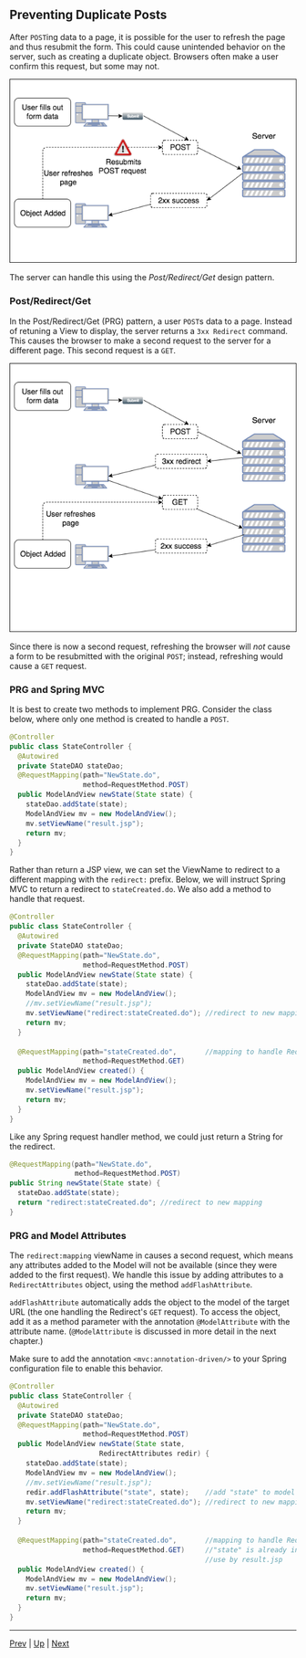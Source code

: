 ## Preventing Duplicate Posts

After `POST`ing data to a page, it is possible for the user to refresh the page and thus resubmit the form. This could cause unintended behavior on the server, such as creating a duplicate object. Browsers often make a user confirm this request, but some may not.

![Double Post](img/DoublePost.png)

The server can handle this using the _Post/Redirect/Get_ design pattern.

### Post/Redirect/Get

In the Post/Redirect/Get (PRG) pattern, a user `POST`s data to a page. Instead of retuning a View to display, the server returns a `3xx Redirect` command. This causes the browser to make a second request to the server for a different page. This second request is a `GET`.

![Double Post](img/PostRedirectGet.png)

Since there is now a second request, refreshing the browser will _not_ cause a form to be resubmitted with the original `POST`; instead, refreshing would cause a `GET` request.

### PRG and Spring MVC

It is best to create two methods to implement PRG. Consider the class below, where only one method is created to handle a `POST`.

```java
@Controller
public class StateController {
  @Autowired
  private StateDAO stateDao;
  @RequestMapping(path="NewState.do",
                  method=RequestMethod.POST)
  public ModelAndView newState(State state) {
    stateDao.addState(state);
    ModelAndView mv = new ModelAndView();
    mv.setViewName("result.jsp");
    return mv;
  }
}
```

Rather than return a JSP view, we can set the ViewName to redirect to a different mapping with the `redirect:` prefix. Below, we will instruct Spring MVC to return a redirect to `stateCreated.do`. We also add a method to handle that request.

```java
@Controller
public class StateController {
  @Autowired
  private StateDAO stateDao;
  @RequestMapping(path="NewState.do",
                  method=RequestMethod.POST)
  public ModelAndView newState(State state) {
    stateDao.addState(state);
    ModelAndView mv = new ModelAndView();
    //mv.setViewName("result.jsp");
    mv.setViewName("redirect:stateCreated.do"); //redirect to new mapping
    return mv;
  }

  @RequestMapping(path="stateCreated.do",       //mapping to handle Redirect
                  method=RequestMethod.GET)
  public ModelAndView created() {
    ModelAndView mv = new ModelAndView();
    mv.setViewName("result.jsp");
    return mv;
  }
}
```

Like any Spring request handler method, we could just return a String for the redirect.

```java
@RequestMapping(path="NewState.do",
                method=RequestMethod.POST)
public String newState(State state) {
  stateDao.addState(state);
  return "redirect:stateCreated.do"; //redirect to new mapping
}
```

### PRG and Model Attributes

The `redirect:mapping` viewName in causes a second request, which means any attributes added to the Model will not be available (since they were added to the first request). We handle this issue by adding attributes to a `RedirectAttributes` object, using the method `addFlashAttribute`.

`addFlashAttribute` automatically adds the object to the model of the target URL (the one handling the Redirect's `GET` request). To access the object, add it as a method parameter with the annotation `@ModelAttribute` with the attribute name. (`@ModelAttribute` is discussed in more detail in the next chapter.)

Make sure to add the annotation `<mvc:annotation-driven/>` to your Spring configuration file to enable this behavior.

```java
@Controller
public class StateController {
  @Autowired
  private StateDAO stateDao;
  @RequestMapping(path="NewState.do",
                  method=RequestMethod.POST)
  public ModelAndView newState(State state,
                      RedirectAttributes redir) {
    stateDao.addState(state);
    ModelAndView mv = new ModelAndView();
    //mv.setViewName("result.jsp");
    redir.addFlashAttribute("state", state);    //add "state" to model for next request
    mv.setViewName("redirect:stateCreated.do"); //redirect to new mapping
    return mv;
  }

  @RequestMapping(path="stateCreated.do",       //mapping to handle Redirect
                  method=RequestMethod.GET)     //"state" is already in model for
                                                //use by result.jsp
  public ModelAndView created() {
    ModelAndView mv = new ModelAndView();
    mv.setViewName("result.jsp");
    return mv;
  }
}
```

<hr>

[Prev](command.md) | [Up](../README.md) | [Next](unittesting.md)
